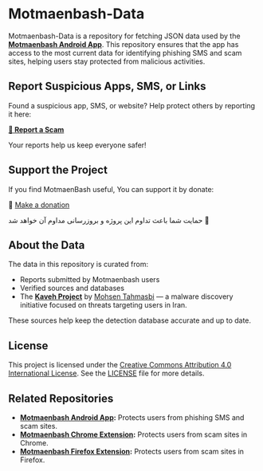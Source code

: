 # Motmaenbash-Data

Motmaenbash-Data is a repository for fetching JSON data used by the **[Motmaenbash Android App](https://github.com/MiladNouri/motmaenbash-android)**. This repository ensures that the app has access to the most current data for identifying phishing SMS and scam sites, helping users stay protected from malicious activities.


## Report Suspicious Apps, SMS, or Links

Found a suspicious app, SMS, or website?
Help protect others by reporting it here:


**[🔗 Report a Scam](https://docs.google.com/forms/d/e/1FAIpQLSfzb1ueey6qQZdQb9tRm_Z7Mh3o8k_ZYysOv6AqTiQx39ahNg/viewform)**

Your reports help us keep everyone safer!


## Support the Project

If you find MotmaenBash useful, You can support it by donate:

💝 [Make a donation](https://milad.nu/page/donate)

حمایت شما باعث تداوم این پروژه و بروزرسانی مداوم آن خواهد شد 💝

## About the Data

The data in this repository is curated from:

- Reports submitted by Motmaenbash users
- Verified sources and databases
- The **[Kaveh Project](https://github.com/Nooshdaroo-Code/Kaveh)** by [Mohsen Tahmasbi](https://github.com/mTahmasebi) — a malware discovery initiative focused on threats targeting users in Iran.

These sources help keep the detection database accurate and up to date.



## License

This project is licensed under the [Creative Commons Attribution 4.0 International License](https://creativecommons.org/licenses/by/4.0/). See the [LICENSE](LICENSE) file for more details.


## Related Repositories

- **[Motmaenbash Android App](https://github.com/MiladNouri/motmaenbash-android):** Protects users from phishing SMS and scam sites.
- **[Motmaenbash Chrome Extension](https://github.com/MiladNouri/motmaenbash-chrome):** Protects users from scam sites in Chrome.
- **[Motmaenbash Firefox Extension](https://github.com/MiladNouri/motmaenbash-firefox):** Protects users from scam sites in Firefox.

